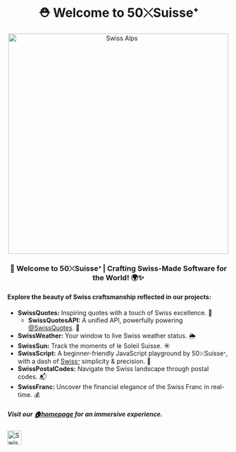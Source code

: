<h1 align="center">⛑ Welcome to 50⤬Suisseᐩ</h1>

<p align="center">

  <a href="https://50xSuisse.github.io">
    <img src="https://github.com/50xSuisse/.github/assets/156722656/7cf407a9-5bd2-4647-bfb1-863dbae296c9" alt="Swiss Alps" width="500" href="50xSuisse.github.io">
  </a>
</p>

<h3 align="center">🚀 Welcome to 50⤬Suisseᐩ | Crafting Swiss-Made Software for the World! 🌍✨</h3>

<h4>Explore the beauty of Swiss craftsmanship reflected in our projects:</h4>

- **SwissQuotes:** Inspiring quotes with a touch of Swiss excellence. 💭
  - **SwissQuotesAPI:** A unified API, powerfully powering [@SwissQuotes](https://github.io/SwissQuotes). 🎈
- **SwissWeather:** Your window to live Swiss weather status. 🌦️
- **SwissSun:** Track the moments of le Soleil Suisse. ☀️
- **SwissScript:** A beginner-friendly JavaScript playground by 50⤬Suisseᐩ, with a dash of <a href="https://Swiss.js.org">Swissᐩ</a> simplicity & precision. 🧪
- **SwissPostalCodes:** Navigate the Swiss landscape through postal codes. 📬
- **SwissFranc:** Uncover the financial elegance of the Swiss Franc in real-time. 💰

<h5>Visit our <a href="https://50xSuisse.github.io">🏠homepage</a> for an immersive experience.</h5>

<p align="left">
  <a href="https://50xSuisse.github.io">
    <img src="https://upload.wikimedia.org/wikipedia/commons/c/c8/Twemoji12_1f1e8-1f1ed.svg" alt="Swiss Alps" width="32px" href="50xSuisse.github.io">
  </a>
</p>
